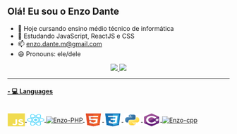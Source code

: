 ## Olá! Eu sou o Enzo Dante


- 🔭 Hoje cursando ensino médio técnico de informática
- 🌱 Estudando JavaScript, ReactJS e CSS
- 📫 enzo.dante.m@gmail.com
- 😄 Pronouns: ele/dele


<div align="center">
  <a href="https://github.com/enzoDante">
  <img height="180em" src="https://github-readme-stats.vercel.app/api?username=enzoDante&show_icons=true&theme=dracula&include_all_commits=true&count_private=true"/>
  <img height="180em" src="https://github-readme-stats.vercel.app/api/top-langs/?username=enzoDante&layout=compact&langs_count=7&theme=dracula"/>
</div>
  <hr>
  
  #### - 💻 Languages
  <div style="display: inline_block"><br>
  <img align="center" alt="Enzo-Js" height="30" width="40" src="https://raw.githubusercontent.com/devicons/devicon/master/icons/javascript/javascript-plain.svg">
  <!--<img align="center" alt="Enzo-Ts" height="30" width="40" src="https://raw.githubusercontent.com/devicons/devicon/master/icons/typescript/typescript-plain.svg"> -->
 
  <img align="center" alt="Enzo-React" height="30" width="40" src="https://raw.githubusercontent.com/devicons/devicon/master/icons/react/react-original.svg">
  <img align="center" alt="Enzo-PHP" height="30" width="40" src="https://cdn.jsdelivr.net/gh/devicons/devicon/icons/php/php-original.svg" />
  <img align="center" alt="Enzo-HTML" height="30" width="40" src="https://raw.githubusercontent.com/devicons/devicon/master/icons/html5/html5-original.svg">
  <img align="center" alt="Enzo-CSS" height="30" width="40" src="https://raw.githubusercontent.com/devicons/devicon/master/icons/css3/css3-original.svg">
  <img align="center" alt="Enzo-Python" height="30" width="40" src="https://raw.githubusercontent.com/devicons/devicon/master/icons/python/python-original.svg">
  <img align="center" alt="Enzo-Csharp" height="30" width="40" src="https://raw.githubusercontent.com/devicons/devicon/master/icons/csharp/csharp-original.svg">
  <img align="center" alt="Enzo-cpp" height="30" width="40" src="https://cdn.jsdelivr.net/gh/devicons/devicon/icons/cplusplus/cplusplus-original.svg" />
  <!--<img align="right" alt="Enzo-pic" height="150" style="border-radius:50px;" src="https://cdn.discordapp.com/attachments/836191048711405568/907361358226522213/enzodgif.gif">-->
  <!--<img align="right" alt="Rafa-pic" height="150" style="border-radius:50px;" src="https://media.discordapp.net/attachments/639956127056134178/890373478988013628/Publicacoes_Instagram_1_1.png?width=676&height=676"> -->
</div>
  
  ##
  
